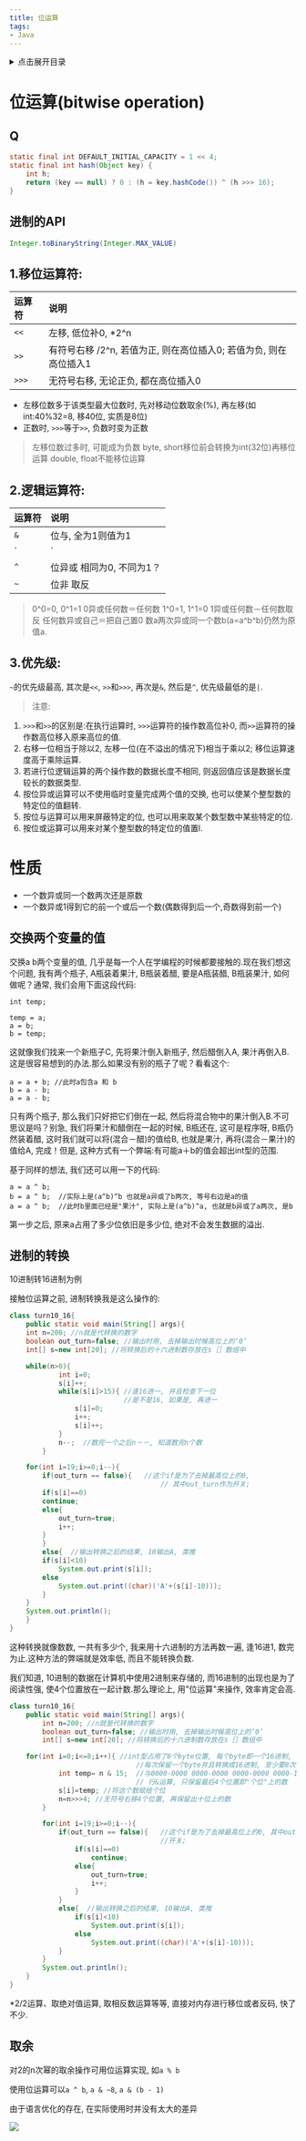 ```yaml
---
title: 位运算
tags:
- Java
---
```

<details>
<summary>点击展开目录</summary>
<!-- TOC -->

- [位运算(bitwise operation)](#位运算bitwise-operation)
    - [Q](#q)
    - [进制的API](#进制的api)
    - [1.移位运算符:](#1移位运算符)
    - [2.逻辑运算符:](#2逻辑运算符)
    - [3.优先级:](#3优先级)
- [性质](#性质)
    - [交换两个变量的值](#交换两个变量的值)
    - [进制的转换](#进制的转换)
    - [取余](#取余)

<!-- /TOC -->
</details>


# 位运算(bitwise operation)
## Q

```java
static final int DEFAULT_INITIAL_CAPACITY = 1 << 4;
static final int hash(Object key) {
    int h;
    return (key == null) ? 0 : (h = key.hashCode()) ^ (h >>> 16);
}
```

## 进制的API

```java
Integer.toBinaryString(Integer.MAX_VALUE)
```

## 1.移位运算符:

|运算符|说明|
|:---|:---|
|`<<`|左移, 低位补0, *2^n|
|`>>`|有符号右移 /2^n, 若值为正, 则在高位插入0; 若值为负, 则在高位插入1|
|`>>>`|无符号右移, 无论正负, 都在高位插入0|

* 左移位数多于该类型最大位数时, 先对移动位数取余(%), 再左移(如int:40%32=8, 移40位, 实质是8位)
* 正数时, `>>>`等于`>>`, 负数时变为正数


> 左移位数过多时, 可能成为负数
> byte, short移位前会转换为int(32位)再移位运算
> double, float不能移位运算


## 2.逻辑运算符:

|运算符|说明|
|:---|:---|
|`&`|位与, 全为1则值为1|
|`|`|位或, 有1则为1|
|`^`|位异或 相同为0, 不同为1？|
|`~`|位非 取反|

> 0^0=0, 0^1=1 0异或任何数＝任何数
> 1^0=1, 1^1=0 1异或任何数－任何数取反
> 任何数异或自己＝把自己置0
> 数a两次异或同一个数b(a=a^b^b)仍然为原值a.


## 3.优先级:
`~`的优先级最高, 其次是`<<`, `>>`和`>>>`, 再次是`&`, 然后是`^`, 优先级最低的是`|`.

>  注意:
1. `>>>`和`>>`的区别是:在执行运算时, `>>>`运算符的操作数高位补0, 而`>>`运算符的操作数高位移入原来高位的值.
2. 右移一位相当于除以2, 左移一位(在不溢出的情况下)相当于乘以2; 移位运算速度高于乘除运算.
3. 若进行位逻辑运算的两个操作数的数据长度不相同, 则返回值应该是数据长度较长的数据类型.
4. 按位异或运算可以不使用临时变量完成两个值的交换, 也可以使某个整型数的特定位的值翻转.
5. 按位与运算可以用来屏蔽特定的位, 也可以用来取某个数型数中某些特定的位.
6. 按位或运算可以用来对某个整型数的特定位的值置l.

# 性质

* 一个数异或同一个数两次还是原数
* 一个数异或1得到它的前一个或后一个数(偶数得到后一个,奇数得到前一个)

## 交换两个变量的值

交换a b两个变量的值, 几乎是每一个人在学编程的时候都要接触的.现在我们想这个问题, 我有两个瓶子, A瓶装着果汁, B瓶装着醋, 要是A瓶装醋, B瓶装果汁, 如何做呢？通常, 我们会用下面这段代码:
```
int temp;

temp = a;
a = b;
b = temp;
```
这就像我们找来一个新瓶子C, 先将果汁倒入新瓶子, 然后醋倒入A, 果汁再倒入B.这是很容易想到的办法.那么如果没有别的瓶子了呢？看看这个:
```
a = a + b; //此时a包含a 和 b
b = a - b;
a = a - b;
```
只有两个瓶子, 那么我们只好把它们倒在一起, 然后将混合物中的果汁倒入B.不可思议是吗？别急, 我们将果汁和醋倒在一起的时候, B瓶还在, 这可是程序呀, B瓶仍然装着醋, 这时我们就可以将(混合－醋)的值给B, 也就是果汁, 再将(混合－果汁)的值给A, 完成！但是, 这种方式有一个弊端:有可能a＋b的值会超出int型的范围.

基于同样的想法, 我们还可以用一下的代码:
```
a = a ^ b;
b = a ^ b;  //实际上是(a^b)^b 也就是a异或了b两次, 等号右边是a的值
a = a ^ b;  //此时b里面已经是"果汁", 实际上是(a^b)^a, 也就是b异或了a两次, 是b
```
第一步之后, 原来a占用了多少位依旧是多少位, 绝对不会发生数据的溢出.

## 进制的转换

10进制转16进制为例

接触位运算之前, 进制转换我是这么操作的:

```java
class turn10_16{
    public static void main(String[] args){
    int n=200; //n就是代转换的数字
    boolean out_turn=false; //输出时用, 去掉输出时候高位上的‘0’
    int[] s=new int[20]; //将转换后的十六进制数存放在s［］数组中

    while(n>0){
            int i=0;
            s[i]++;
            while(s[i]>15){ //逢16进一, 并且检查下一位
                            //是不是16, 如果是, 再进一
                s[i]=0;
                i++;
                s[i]++;
            }
            n--;  //数完一个之后n－－, 知道数完n个数
        }

    for(int i=19;i>=0;i--){
        if(out_turn == false){   //这个if是为了去掉最高位上的0,
                                     // 其中out_turn作为开关;
        if(s[i]==0)
        continue;
        else{
            out_turn=true;
            i++;
        }
        }
        else{  //输出转换之后的结果, 10输出A, 类推
        if(s[i]<10)
            System.out.print(s[i]);
        else
            System.out.print((char)('A'+(s[i]-10)));
        }
    }
    System.out.println();
    }
}
```
这种转换就像数数, 一共有多少个, 我来用十六进制的方法再数一遍, 逢16进1, 数完为止.这种方法的弊端就是效率低, 而且不能转换负数.

我们知道, 10进制的数据在计算机中使用2进制来存储的, 而16进制的出现也是为了阅读性强, 使4个位置放在一起计数.那么理论上, 用"位运算"来操作, 效率肯定会高.
```java
class turn10_16{
    public static void main(String[] args){
        int n=200; //n就是代转换的数字
        boolean out_turn=false; //输出时用, 去掉输出时候高位上的‘0’
        int[] s=new int[20]; //将转换后的十六进制数存放在s［］数组中

    for(int i=0;i<=8;i++){ //int型占用了8个byte位置, 每个byte即一个16进制,
                               //每次保留一个byte并且转换成16进制, 至少要8次(可以优化)
            int temp= n & 15;  //与0000-0000 0000-0000 0000-0000 0000-1111进
                               // 行&运算, 只保留最后4个位置即"个位"上的数
            s[i]=temp; //将这个数赋给个位
            n=n>>>4; //无符号右移4个位置, 再保留出十位上的数
        }

        for(int i=19;i>=0;i--){
            if(out_turn == false){   //这个if是为了去掉最高位上的0, 其中out_turn作为
                                     //开关;
                if(s[i]==0)
                    continue;
                else{
                    out_turn=true;
                    i++;
                }
            }
            else{  //输出转换之后的结果, 10输出A, 类推
                if(s[i]<10)
                    System.out.print(s[i]);
                else
                    System.out.print((char)('A'+(s[i]-10)));
            }
        }
        System.out.println();
    }
}
```

*2/2运算、取绝对值运算, 取相反数运算等等, 直接对内存进行移位或者反码, 快了不少.

## 取余

对2的n次幂的取余操作可用位运算实现, 如`a % b`

使用位运算可以`a ^ b`, `a & ~8`, `a & (b - 1)`

由于语言优化的存在, 在实际使用时并没有太大的差异

[![](https://static.segmentfault.com/v-5b1df2a7/global/img/creativecommons-cc.svg)](https://creativecommons.org/licenses/by-nc-nd/4.0/)
